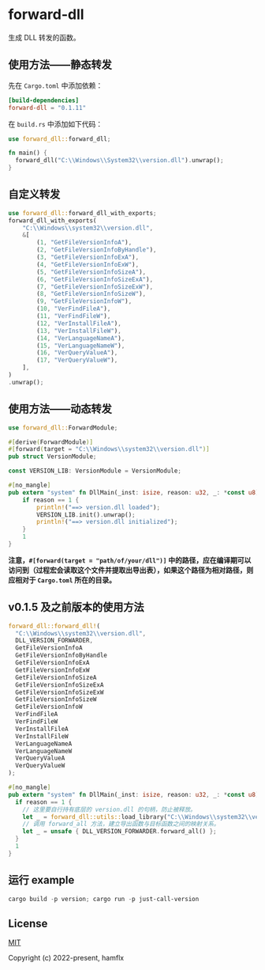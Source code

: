 # forward-dll

生成 DLL 转发的函数。

## 使用方法——静态转发

先在 `Cargo.toml` 中添加依赖：

```toml
[build-dependencies]
forward-dll = "0.1.11"
```

在 `build.rs` 中添加如下代码：

```rust
use forward_dll::forward_dll;

fn main() {
  forward_dll("C:\\Windows\\System32\\version.dll").unwrap();
}
```

## 自定义转发

```rust
use forward_dll::forward_dll_with_exports;
forward_dll_with_exports(
    "C:\\Windows\\system32\\version.dll",
    &[
        (1, "GetFileVersionInfoA"),
        (2, "GetFileVersionInfoByHandle"),
        (3, "GetFileVersionInfoExA"),
        (4, "GetFileVersionInfoExW"),
        (5, "GetFileVersionInfoSizeA"),
        (6, "GetFileVersionInfoSizeExA"),
        (7, "GetFileVersionInfoSizeExW"),
        (8, "GetFileVersionInfoSizeW"),
        (9, "GetFileVersionInfoW"),
        (10, "VerFindFileA"),
        (11, "VerFindFileW"),
        (12, "VerInstallFileA"),
        (13, "VerInstallFileW"),
        (14, "VerLanguageNameA"),
        (15, "VerLanguageNameW"),
        (16, "VerQueryValueA"),
        (17, "VerQueryValueW"),
    ],
)
.unwrap();
```

## 使用方法——动态转发

```rust
use forward_dll::ForwardModule;

#[derive(ForwardModule)]
#[forward(target = "C:\\Windows\\system32\\version.dll")]
pub struct VersionModule;

const VERSION_LIB: VersionModule = VersionModule;

#[no_mangle]
pub extern "system" fn DllMain(_inst: isize, reason: u32, _: *const u8) -> u32 {
    if reason == 1 {
        println!("==> version.dll loaded");
        VERSION_LIB.init().unwrap();
        println!("==> version.dll initialized");
    }
    1
}
```

**注意，`#[forward(target = "path/of/your/dll")]` 中的路径，应在编译期可以访问到（过程宏会读取这个文件并提取出导出表），如果这个路径为相对路径，则应相对于 `Cargo.toml` 所在的目录。**

## v0.1.5 及之前版本的使用方法

```rust
forward_dll::forward_dll!(
  "C:\\Windows\\system32\\version.dll",
  DLL_VERSION_FORWARDER,
  GetFileVersionInfoA
  GetFileVersionInfoByHandle
  GetFileVersionInfoExA
  GetFileVersionInfoExW
  GetFileVersionInfoSizeA
  GetFileVersionInfoSizeExA
  GetFileVersionInfoSizeExW
  GetFileVersionInfoSizeW
  GetFileVersionInfoW
  VerFindFileA
  VerFindFileW
  VerInstallFileA
  VerInstallFileW
  VerLanguageNameA
  VerLanguageNameW
  VerQueryValueA
  VerQueryValueW
);

#[no_mangle]
pub extern "system" fn DllMain(_inst: isize, reason: u32, _: *const u8) -> u32 {
  if reason == 1 {
    // 这里要自行持有底层的 version.dll 的句柄，防止被释放。
    let _ = forward_dll::utils::load_library("C:\\Windows\\system32\\version.dll");
    // 调用 forward_all 方法，建立导出函数与目标函数之间的映射关系。
    let _ = unsafe { DLL_VERSION_FORWARDER.forward_all() };
  }
  1
}
```

## 运行 example

```powershell
cargo build -p version; cargo run -p just-call-version
```

## License

[MIT](https://opensource.org/licenses/MIT)

Copyright (c) 2022-present, hamflx
